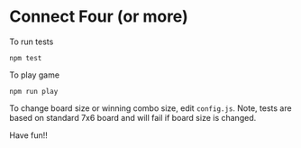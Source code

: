 # Connect Four (or more)

To run tests

```
npm test
```

To play game

```
npm run play
```

To change board size or winning combo size, edit `config.js`.
Note, tests are based on standard 7x6 board and will fail if board size is changed.

Have fun!!
